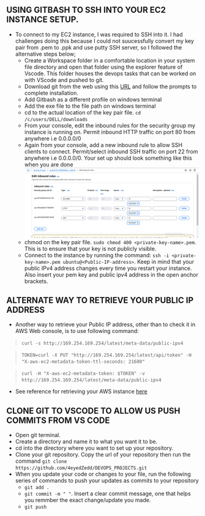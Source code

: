 
## USING GITBASH TO SSH INTO YOUR EC2 INSTANCE SETUP.

* To connect to my EC2 instance, I was required to SSH into it. I had challenges doing this because I could not suucessfully convert my key pair from .pem to .ppk and use putty SSH server, so I followed 
the alternative steps below;
    -  Create a Workspace folder in a comfortable location in your system file directory and open that folder using the explorer feature of Vscode. This folder houses the devops tasks that can be worked on with VScode and pushed to git.
    - Download git from the web using this [URL](https://git-scm.com/downloads/win) and follow the prompts to complete installation.
    - Add Gitbash as a different profile on windows terminal
    - Add the exe file to the file path on windows terminal
    - cd to the actual location of the key pair file. `cd /c/users/DELL/downloads`
    - From your console, edit the inbound rules for the security group my instance is running on. Permit inbound HTTP traffic on port 80 from anywhere i.e 0.0.0.0/0
    - Again from your console, add a new inbound rule to allow SSH clients to connect. Permit/select inbound SSH traffic on port 22 from anywhere i.e 0.0.0.0/0. Your set up should look something like this when you are done ![alt text](Images/inbound_rules.png)
    - chmod on the key pair file. `sudo chmod 400 <private-key-name>.pem`. This is to ensure that your key is not publicly visible.
    - Connect to the instance by running the command: `ssh -i <private-key-name>.pem ubuntu@<Public-IP-address>`. Keep in mind that your public IPv4 address changes every time you restart your instance. Also insert your pem key and public ipv4 address in the open anchor brackets.


## ALTERNATE WAY TO RETRIEVE YOUR PUBLIC IP ADDRESS 


* Another way to retrieve your Public IP address, other than to check it in AWS Web console, is to use following command:

>`curl -s http://169.254.169.254/latest/meta-data/public-ipv4 `

>`TOKEN=curl -X PUT "http://169.254.169.254/latest/api/token" -H "X-aws-ec2-metadata-token-ttl-seconds: 21600"` 

>`curl -H "X-aws-ec2-metadata-token: $TOKEN" -v http://169.254.169.254/latest/meta-data/public-ipv4`

* See reference for retrieving your AWS instance [here](https://docs.aws.amazon.com/AWSEC2/latest/UserGuide/instancedata-data-retrieval.html)

## CLONE GIT TO VSCODE TO ALLOW US PUSH COMMITS FROM VS CODE

* Open git terminal.
* Create a directory and name it to what you want it to be.
* cd into the directory where you want to set up your repository.
* Clone your git repository. Copy the url of your repository then run the command  `git clone https://github.com/4eyedZedd/DEVOPS_PROJECTS.git`
* When you update your code or changes to your file, run the following series of commands to push your updates as commits to your repository
    * `git add .`
    * `git commit -m " "`. Insert a clear commit message, one that helps  you remmber the exact change/update you made.
    * `git push`